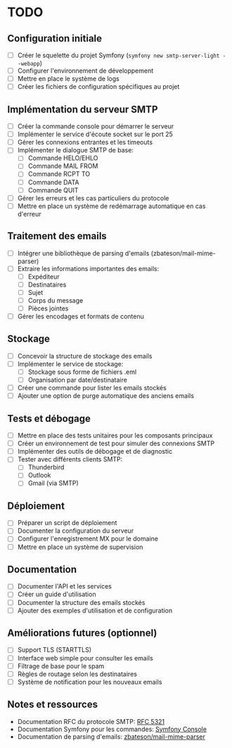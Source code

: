 # TODO

## Configuration initiale

- [ ] Créer le squelette du projet Symfony (`symfony new smtp-server-light --webapp`)
- [ ] Configurer l'environnement de développement
- [ ] Mettre en place le système de logs
- [ ] Créer les fichiers de configuration spécifiques au projet

## Implémentation du serveur SMTP

- [ ] Créer la commande console pour démarrer le serveur
- [ ] Implémenter le service d'écoute socket sur le port 25
- [ ] Gérer les connexions entrantes et les timeouts
- [ ] Implémenter le dialogue SMTP de base:
  - [ ] Commande HELO/EHLO
  - [ ] Commande MAIL FROM
  - [ ] Commande RCPT TO
  - [ ] Commande DATA
  - [ ] Commande QUIT
- [ ] Gérer les erreurs et les cas particuliers du protocole
- [ ] Mettre en place un système de redémarrage automatique en cas d'erreur

## Traitement des emails

- [ ] Intégrer une bibliothèque de parsing d'emails (zbateson/mail-mime-parser)
- [ ] Extraire les informations importantes des emails:
  - [ ] Expéditeur
  - [ ] Destinataires
  - [ ] Sujet
  - [ ] Corps du message
  - [ ] Pièces jointes
- [ ] Gérer les encodages et formats de contenu

## Stockage

- [ ] Concevoir la structure de stockage des emails
- [ ] Implémenter le service de stockage:
  - [ ] Stockage sous forme de fichiers .eml
  - [ ] Organisation par date/destinataire
- [ ] Créer une commande pour lister les emails stockés
- [ ] Ajouter une option de purge automatique des anciens emails

## Tests et débogage

- [ ] Mettre en place des tests unitaires pour les composants principaux
- [ ] Créer un environnement de test pour simuler des connexions SMTP
- [ ] Implémenter des outils de débogage et de diagnostic
- [ ] Tester avec différents clients SMTP:
  - [ ] Thunderbird
  - [ ] Outlook
  - [ ] Gmail (via SMTP)

## Déploiement

- [ ] Préparer un script de déploiement
- [ ] Documenter la configuration du serveur
- [ ] Configurer l'enregistrement MX pour le domaine
- [ ] Mettre en place un système de supervision

## Documentation

- [ ] Documenter l'API et les services
- [ ] Créer un guide d'utilisation
- [ ] Documenter la structure des emails stockés
- [ ] Ajouter des exemples d'utilisation et de configuration

## Améliorations futures (optionnel)

- [ ] Support TLS (STARTTLS)
- [ ] Interface web simple pour consulter les emails
- [ ] Filtrage de base pour le spam
- [ ] Règles de routage selon les destinataires
- [ ] Système de notification pour les nouveaux emails

## Notes et ressources

- Documentation RFC du protocole SMTP: [RFC 5321](https://tools.ietf.org/html/rfc5321)
- Documentation Symfony pour les commandes: [Symfony Console](https://symfony.com/doc/current/console.html)
- Documentation de parsing d'emails: [zbateson/mail-mime-parser](https://github.com/zbateson/mail-mime-parser)
